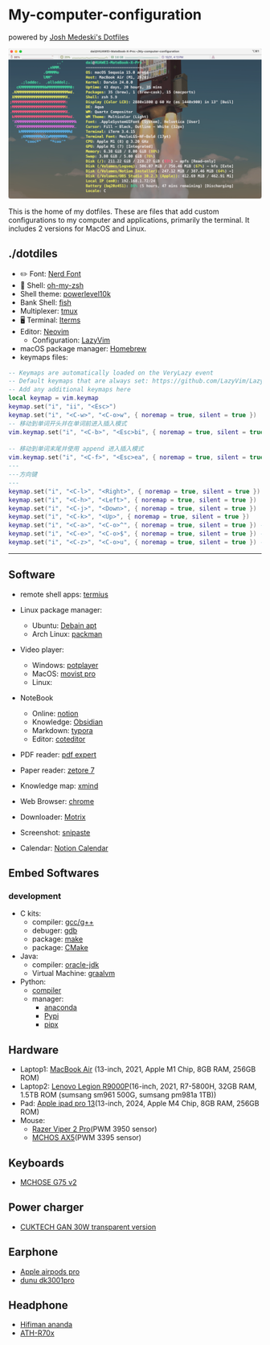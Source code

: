 # My-computer-configuration

powered by [Josh Medeski's Dotfiles](https://github.com/joshmedeski/dotfiles)

![screenshot](./image.png)

This is the home of my dotfiles. These are files that add custom configurations to my computer and applications, primarily the terminal. It includes 2 versions for MacOS and Linux.

## ./dotdiles

- ✏️ Font: [Nerd Font](https://github.com/ryanoasis/nerd-fonts)
- 🥥 Shell: [oh-my-zsh](https://github.com/ohmyzsh/ohmyzsh)
- Shell theme: [powerlevel10k](https://github.com/romkatv/powerlevel10k)
- Bank Shell: [fish](https://fishshell.com)
- Multiplexer: [tmux](https://github.com/tmux/tmux/wiki)
- 🖥️ Terminal: [Iterms](https://iterm2.com/)
- Editor: [Neovim](https://neovim.io)
  - Configuration: [LazyVim](https://www.lazyvim.org/)
- macOS package manager: [Homebrew](https://brew.sh)
- keymaps files:

```lua
-- Keymaps are automatically loaded on the VeryLazy event
-- Default keymaps that are always set: https://github.com/LazyVim/LazyVim/blob/main/lua/lazyvim/config/keymaps.lua
-- Add any additional keymaps here
local keymap = vim.keymap
keymap.set("i", "ii", "<Esc>")
keymap.set("i", "<C-w>", "<C-o>w", { noremap = true, silent = true })
-- 移动到单词开头并在单词前进入插入模式
vim.keymap.set("i", "<C-b>", "<Esc>bi", { noremap = true, silent = true })

-- 移动到单词末尾并使用 append 进入插入模式
vim.keymap.set("i", "<C-f>", "<Esc>ea", { noremap = true, silent = true }) --
---
---方向键
---
keymap.set("i", "<C-l>", "<Right>", { noremap = true, silent = true })
keymap.set("i", "<C-h>", "<Left>", { noremap = true, silent = true })
keymap.set("i", "<C-j>", "<Down>", { noremap = true, silent = true })
keymap.set("i", "<C-k>", "<Up>", { noremap = true, silent = true })
keymap.set("i", "<C-a>", "<C-o>^", { noremap = true, silent = true }) -- 移动到行首
keymap.set("i", "<C-e>", "<C-o>$", { noremap = true, silent = true }) -- 移动到行尾
keymap.set("i", "<C-z>", "<C-o>u", { noremap = true, silent = true }) --撤销上次操作
```

---

## Software

- remote shell apps: [termius](https://termius.com/)

- Linux package manager:
  - Ubuntu: [Debain apt](https://github.com/Debian/apt)
  - Arch Linux: [packman]()
- Video player:
  - Windows: [potplayer](https://potplayer.daum.net/)
  - MacOS: [movist pro](https://movistprime.com/)
  - Linux:
- NoteBook
  - Online: [notion](https://www.notion.so/)
  - Knowledge: [Obsidian](https://obsidian.md/)
  - Markdown: [typora](https://typora.io/)
  - Editor: [coteditor](https://coteditor.com/)
- PDF reader: [pdf expert](https://pdfexpert.com/)
- Paper reader: [zetore 7](https://www.zotero.org/)
- Knowledge map: [xmind](https://xmind.app/)
- Web Browser: [chrome](https://www.google.com/intl/en_us/chrome/)
- Downloader: [Motrix](https://motrix.app/download)
- Screenshot: [snipaste](https://www.snipaste.com/)
- Calendar: [Notion Calendar](https://calendar.notion.so/)

## Embed Softwares

### development

- C kits:
  - compiler: [gcc/g++](https://gcc.gnu.org/)
  - debuger: [gdb](https://www.gnu.org/savannah-checkouts/gnu/gdb/index.html)
  - package: [make](https://www.gnu.org/software/make/)
  - package: [CMake](https://cmake.org/)
- Java:
  - compiler: [oracle-jdk](oracle.com/java/technologies/downloads/)
  - Virtual Machine: [graalvm](https://www.graalvm.org/downloads/)
- Python:
  - [compiler](https://www.python.org/)
  - manager:
    - [anaconda](https://www.anaconda.com/)
    - [Pypi](https://pypi.org/)
    - [pipx](https://pipx.pypa.io/stable/)

## Hardware

- Laptop1: [MacBook Air](https://www.apple.com/macbook-air/) (13-inch, 2021, Apple M1 Chip, 8GB RAM, 256GB ROM)
- Laptop2: [Lenovo Legion R9000P](https://www.lenovo.com/us/en/legion/)(16-inch, 2021, R7-5800H, 32GB RAM, 1.5TB ROM (sumsang sm961 500G, sumsang pm981a 1TB))
- Pad: [Apple ipad pro 13](https://www.apple.com/ipad-pro/)(13-inch, 2024, Apple M4 Chip, 8GB RAM, 256GB ROM)
- Mouse:
  - [Razer Viper 2 Pro](https://www.razer.com/gaming-mice/razer-viper-v2-pro)(PWM 3950 sensor)
  - [MCHOS AX5](https://www.maicong.cn/product/AX5/60)(PWM 3395 sensor)

## Keyboards

- [MCHOSE G75 v2](https://www.maicong.cn/product/G75/72)

## Power charger

- [CUKTECH GAN 30W transparent version](https://cuktech.com/collections/adaptor/products/a03-cuktech-30w-gan3-charger)

## Earphone

- [Apple airpods pro](https://www.apple.com/airpods-pro/)
- [dunu dk3001pro](https://soundearth.jp/dk3001pro/)

## Headphone

- [Hifiman ananda](https://hifiman.com/products/detail/317)
- [ATH-R70x](https://www.audio-technica.co.jp/product/ATH-R70x)
